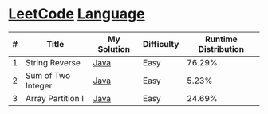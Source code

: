 # [LeetCode](https://leetcode.com/problemset/algorithms/) [Language](https://img.shields.io/badge/language-Java%20%2F%20bash-brightgreen.svg)


| # | Title | My Solution | Difficulty | Runtime Distribution |
|---| ----- | -------- | ---------- |----------------- |
|1|String Reverse | [Java](https://leetcode.com/submissions/detail/116986186/)|Easy|76.29%|
|2|Sum of Two Integer | [Java](https://leetcode.com/submissions/detail/117158962/)|Easy|5.23%|
|3|Array Partition I | [Java](https://leetcode.com/submissions/detail/117166202/)|Easy|24.69%|
